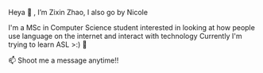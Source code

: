 Heya 👋 , I’m Zixin Zhao, I also go by Nicole 

I'm a MSc in Computer Science student interested in looking at how people use language on the internet and interact with technology
Currently I'm trying to learn ASL >:) 🌱
<!-- - 💞️ I’m looking to collaborate on ... -->

📫 Shoot me a message anytime!!

<!---
zxnnic/zxnnic is a ✨ special ✨ repository because its `README.md` (this file) appears on your GitHub profile.
You can click the Preview link to take a look at your changes.
--->
